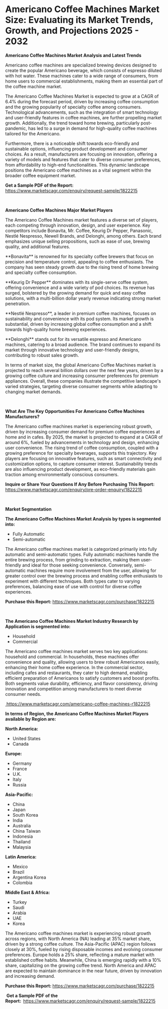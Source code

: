 <p><h1>Americano Coffee Machines Market Size: Evaluating its Market Trends, Growth, and Projections 2025 - 2032</h1></p><p><strong>Americano Coffee Machines Market Analysis and Latest Trends</strong></p>
<p><p>Americano coffee machines are specialized brewing devices designed to create the popular Americano beverage, which consists of espresso diluted with hot water. These machines cater to a wide range of consumers, from home users to commercial establishments, making them an essential part of the coffee machine market.</p><p>The Americano Coffee Machines Market is expected to grow at a CAGR of 6.4% during the forecast period, driven by increasing coffee consumption and the growing popularity of specialty coffee among consumers. Technological advancements, such as the integration of smart technology and user-friendly features in coffee machines, are further propelling market growth. Additionally, the trend toward home brewing, particularly post-pandemic, has led to a surge in demand for high-quality coffee machines tailored for the Americano. </p><p>Furthermore, there is a noticeable shift towards eco-friendly and sustainable options, influencing product development and consumer choices. As a result, manufacturers are focusing on innovation, offering a variety of models and features that cater to diverse consumer preferences, from affordability to high-end functionalities. This dynamic landscape positions the Americano coffee machines as a vital segment within the broader coffee equipment market.</p></p>
<p><strong>Get a Sample PDF of the Report:&nbsp;</strong> <a href="https://www.marketscagr.com/enquiry/request-sample/1822215?utm_campaign=2454&utm_medium=2&utm_source=Github&utm_content=ia&utm_term=15042025&utm_id=americano-coffee-machines">https://www.marketscagr.com/enquiry/request-sample/1822215</a></p>
<p>&nbsp;</p>
<p><strong>Americano Coffee Machines Major Market Players</strong></p>
<p><p>The Americano Coffee Machines market features a diverse set of players, each competing through innovation, design, and user experience. Key competitors include Bonavita, Mr. Coffee, Keurig Dr Pepper, Panasonic, Nestlé Nespresso, Newell Brands, and Delonghi, among others. Each brand emphasizes unique selling propositions, such as ease of use, brewing quality, and additional features.</p><p>**Bonavita** is renowned for its specialty coffee brewers that focus on precision and temperature control, appealing to coffee enthusiasts. The company has seen steady growth due to the rising trend of home brewing and specialty coffee consumption.</p><p>**Keurig Dr Pepper** dominates with its single-serve coffee system, offering convenience and a wide variety of pod choices. Its revenue has surged, bolstered by the growing demand for quick and easy coffee solutions, with a multi-billion dollar yearly revenue indicating strong market penetration.</p><p>**Nestlé Nespresso**, a leader in premium coffee machines, focuses on sustainability and convenience with its pod system. Its market growth is substantial, driven by increasing global coffee consumption and a shift towards high-quality home brewing experiences.</p><p>**Delonghi** stands out for its versatile espresso and Americano machines, catering to a broad audience. The brand continues to expand its market through innovative technology and user-friendly designs, contributing to robust sales growth.</p><p>In terms of market size, the global Americano Coffee Machines market is projected to reach several billion dollars over the next few years, driven by a growing coffee culture and increasing consumer preferences for premium appliances. Overall, these companies illustrate the competitive landscape's varied strategies, targeting diverse consumer segments while adapting to changing market demands.</p></p>
<p>&nbsp;</p>
<p><strong>What Are The Key Opportunities For Americano Coffee Machines Manufacturers?</strong></p>
<p><p>The Americano coffee machines market is experiencing robust growth, driven by increasing consumer demand for premium coffee experiences at home and in cafes. By 2025, the market is projected to expand at a CAGR of around 6%, fueled by advancements in technology and design, enhancing user convenience. The rising trend of coffee consumption, coupled with a growing preference for specialty beverages, supports this trajectory. Key players are focusing on innovative features, such as smart connectivity and customization options, to capture consumer interest. Sustainability trends are also influencing product development, as eco-friendly materials gain traction among environmentally conscious consumers.</p></p>
<p><strong>Inquire or Share Your Questions If Any Before Purchasing This Report:</strong> <a href="https://www.marketscagr.com/enquiry/pre-order-enquiry/1822215?utm_campaign=2454&utm_medium=2&utm_source=Github&utm_content=ia&utm_term=15042025&utm_id=americano-coffee-machines">https://www.marketscagr.com/enquiry/pre-order-enquiry/1822215</a></p>
<p>&nbsp;</p>
<p><strong>Market Segmentation</strong></p>
<p><strong>The Americano Coffee Machines Market Analysis by types is segmented into:</strong></p>
<p><ul><li>Fully Automatic</li><li>Semi-automatic</li></ul></p>
<p><p>The Americano coffee machines market is categorized primarily into fully automatic and semi-automatic types. Fully automatic machines handle the entire brewing process, from grinding to extraction, making them user-friendly and ideal for those seeking convenience. Conversely, semi-automatic machines require more involvement from the user, allowing for greater control over the brewing process and enabling coffee enthusiasts to experiment with different techniques. Both types cater to varying preferences, balancing ease of use with control for diverse coffee experiences.</p></p>
<p><strong>Purchase this Report:&nbsp;</strong><a href="https://www.marketscagr.com/purchase/1822215?utm_campaign=2454&utm_medium=2&utm_source=Github&utm_content=ia&utm_term=15042025&utm_id=americano-coffee-machines">https://www.marketscagr.com/purchase/1822215</a></p>
<p>&nbsp;</p>
<p><strong>The Americano Coffee Machines Market Industry Research by Application is segmented into:</strong></p>
<p><ul><li>Household</li><li>Commercial</li></ul></p>
<p><p>The Americano coffee machines market serves two key applications: household and commercial. In households, these machines offer convenience and quality, allowing users to brew robust Americanos easily, enhancing their home coffee experience. In the commercial sector, including cafes and restaurants, they cater to high demand, enabling efficient preparation of Americanos to satisfy customers and boost profits. Both segments value durability, efficiency, and flavor consistency, driving innovation and competition among manufacturers to meet diverse consumer needs.</p></p>
<p><a href="https://www.marketscagr.com/americano-coffee-machines-r1822215?utm_campaign=2454&utm_medium=2&utm_source=Github&utm_content=ia&utm_term=15042025&utm_id=americano-coffee-machines">&nbsp;https://www.marketscagr.com/americano-coffee-machines-r1822215</a></p>
<p><strong>In terms of Region, the Americano Coffee Machines Market Players available by Region are:</strong></p>
<p>
    <p> <strong> North America: </strong>
        <ul>
            <li>United States</li>
            <li>Canada</li>
        </ul>
        </p> 
    <p> <strong> Europe: </strong>
        <ul>
            <li>Germany</li>
            <li>France</li>
            <li>U.K.</li>
            <li>Italy</li>
            <li>Russia</li>
        </ul>
        </p> 
    <p> <strong> Asia-Pacific: </strong>
        <ul>
            <li>China</li>
            <li>Japan</li>
            <li>South Korea</li>
            <li>India</li>
            <li>Australia</li>
            <li>China Taiwan</li>
            <li>Indonesia</li>
            <li>Thailand</li>
            <li>Malaysia</li>
        </ul>
        </p> 
    <p> <strong> Latin America: </strong>
        <ul>
            <li>Mexico</li>
            <li>Brazil</li>
            <li>Argentina Korea</li>
            <li>Colombia</li>
        </ul>
        </p> 
    <p> <strong> Middle East & Africa: </strong>
        <ul>
            <li>Turkey</li>
            <li>Saudi</li>
            <li>Arabia</li>
            <li>UAE</li>
            <li>Korea</li>
        </ul>
    </p>
    </p>
<p><p>The Americano coffee machines market is experiencing robust growth across regions, with North America (NA) leading at 35% market share, driven by a strong coffee culture. The Asia-Pacific (APAC) region follows closely at 30%, fueled by rising disposable incomes and evolving consumer preferences. Europe holds a 25% share, reflecting a mature market with established coffee habits. Meanwhile, China is emerging rapidly with a 10% share, capitalizing on the growing coffee trend. North America and APAC are expected to maintain dominance in the near future, driven by innovation and increasing demand.</p></p>
<p><strong>Purchase this Report: </strong><a href="https://www.marketscagr.com/purchase/1822215?utm_campaign=2454&utm_medium=2&utm_source=Github&utm_content=ia&utm_term=15042025&utm_id=americano-coffee-machines">https://www.marketscagr.com/purchase/1822215</a></p>
<p>&nbsp;<strong>Get a Sample PDF of the Report:&nbsp;&nbsp;</strong><a href="https://www.marketscagr.com/enquiry/request-sample/1822215?utm_campaign=2454&utm_medium=2&utm_source=Github&utm_content=ia&utm_term=15042025&utm_id=americano-coffee-machines">https://www.marketscagr.com/enquiry/request-sample/1822215</a></p>
<p><strong></strong></p>
<p><p></p><p></p><p></p></p>